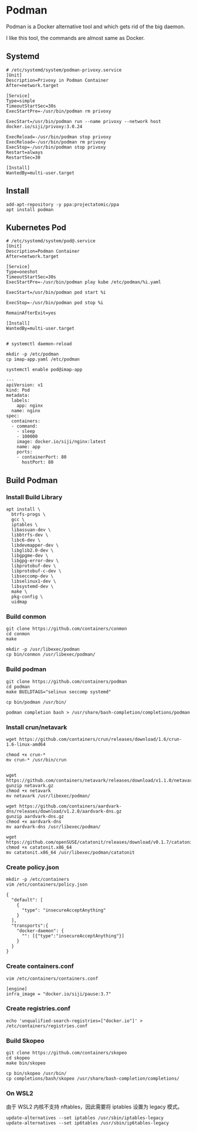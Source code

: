 # Podman

Podman is a Docker alternative tool and which gets rid of the big daemon.

I like this tool, the commands are almost same as Docker.

## Systemd

```
# /etc/systemd/system/podman-privoxy.service
[Unit]
Description=Privoxy in Podman Container
After=network.target

[Service]
Type=simple
TimeoutStartSec=30s
ExecStartPre=-/usr/bin/podman rm privoxy

ExecStart=/usr/bin/podman run --name privoxy --network host docker.io/siji/privoxy:3.0.24

ExecReload=-/usr/bin/podman stop privoxy
ExecReload=-/usr/bin/podman rm privoxy
ExecStop=-/usr/bin/podman stop privoxy
Restart=always
RestartSec=30

[Install]
WantedBy=multi-user.target
```

## Install

```
add-apt-repository -y ppa:projectatomic/ppa
apt install podman
```

## Kubernetes Pod

```
# /etc/systemd/system/pod@.service
[Unit]
Description=Podman Container
After=network.target

[Service]
Type=oneshot
TimeoutStartSec=30s
ExecStartPre=-/usr/bin/podman play kube /etc/podman/%i.yaml

ExecStart=/usr/bin/podman pod start %i

ExecStop=-/usr/bin/podman pod stop %i

RemainAfterExit=yes

[Install]
WantedBy=multi-user.target


# systemctl daemon-reload
```

```
mkdir -p /etc/podman
cp imap-app.yaml /etc/podman

systemctl enable pod@imap-app
```

```
---
apiVersion: v1
kind: Pod
metadata:
  labels:
    app: nginx
  name: nginx
spec:
  containers:
  - command:
    - sleep
    - 100000
    image: docker.io/siji/nginx:latest
    name: app
    ports:
    - containerPort: 80
      hostPort: 80
```

## Build Podman

### Install Build Library

```
apt install \
  btrfs-progs \
  gcc \
  iptables \
  libassuan-dev \
  libbtrfs-dev \
  libc6-dev \
  libdevmapper-dev \
  libglib2.0-dev \
  libgpgme-dev \
  libgpg-error-dev \
  libprotobuf-dev \
  libprotobuf-c-dev \
  libseccomp-dev \
  libselinux1-dev \
  libsystemd-dev \
  make \
  pkg-config \
  uidmap
```

### Build conmon

```
git clone https://github.com/containers/conmon
cd conmon
make

mkdir -p /usr/libexec/podman
cp bin/conmon /usr/libexec/podman/
```

### Build podman

```
git clone https://github.com/containers/podman
cd podman
make BUILDTAGS="selinux seccomp systemd"

cp bin/podman /usr/bin/

podman completion bash > /usr/share/bash-completion/completions/podman
```

### Install crun/netavark

```
wget https://github.com/containers/crun/releases/download/1.6/crun-1.6-linux-amd64

chmod +x crun-*
mv crun-* /usr/bin/crun


wget https://github.com/containers/netavark/releases/download/v1.1.0/netavark.gz
gunzip netavark.gz
chmod +x netavark
mv netavark /usr/libexec/podman/

wget https://github.com/containers/aardvark-dns/releases/download/v1.2.0/aardvark-dns.gz
gunzip aardvark-dns.gz
chmod +x aardvark-dns
mv aardvark-dns /usr/libexec/podman/

wget https://github.com/openSUSE/catatonit/releases/download/v0.1.7/catatonit.x86_64
chmod +x catatonit.x86_64
mv catatonit.x86_64 /usr/libexec/podman/catatonit
```

### Create policy.json

```
mkdir -p /etc/containers
vim /etc/containers/policy.json

{
  "default": [
    {
      "type": "insecureAcceptAnything"
    }
  ],
  "transports":{
    "docker-daemon": {
      "": [{"type":"insecureAcceptAnything"}]
    }
  }
}
```

### Create containers.conf

```
vim /etc/containers/containers.conf

[engine]
infra_image = "docker.io/siji/pause:3.7"
```

### Create registries.conf

```
echo 'unqualified-search-registries=["docker.io"]' > /etc/containers/registries.conf
```

### Build Skopeo

```
git clone https://github.com/containers/skopeo
cd skopeo
make bin/skopeo

cp bin/skopeo /usr/bin/
cp completions/bash/skopeo /usr/share/bash-completion/completions/
```

### On WSL2

由于 WSL2 内核不支持 nftables，因此需要将 iptables 设置为 legacy 模式。

```
update-alternatives --set iptables /usr/sbin/iptables-legacy
update-alternatives --set ip6tables /usr/sbin/ip6tables-legacy
```
